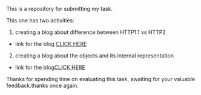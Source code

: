 This is a repository for submitting my task.

This one has two activities:

1. creating a blog about difference between HTTP1.1 vs HTTP2

- link for the blog [CLICK HERE](https://medium.com/@wanderlifestyler/difference-between-http1-vs-http2-9a3e5f2f8b51)

2. creating a blog about the objects and its internal representation

- link for the blog[CLICK HERE](https://medium.com/@wanderlifestyler/objects-and-its-internal-representation-96d6803fc0ea)

Thanks for spending time on evaluating this task,
awaiting for your valuable feedback.thanks once again.